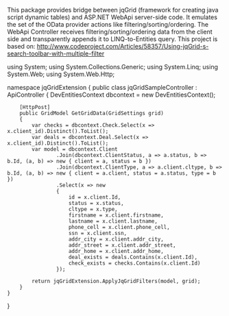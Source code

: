 This package provides bridge between jqGrid (framework for creating java script dynamic tables) and ASP.NET WebApi server-side code.
It emulates the set of the OData provider actions like filtering/sorting/ordering.
The WebApi Controller receives filtering/sorting/ordering data from the client side and transparently appends it to LINQ-to-Entities query.
This project is based on: http://www.codeproject.com/Articles/58357/Using-jqGrid-s-search-toolbar-with-multiple-filter


using System;
using System.Collections.Generic;
using System.Linq;
using System.Web;
using System.Web.Http;

namespace jqGridExtension
{
    public class jqGridSampleController : ApiController
    {
        DevEntitiesContext dbcontext = new DevEntitiesContext();

        [HttpPost]
        public GridModel GetGridData(GridSettings grid)
        {
            var checks = dbcontext.Check.Select(x => x.client_id).Distinct().ToList();
            var deals = dbcontext.Deal.Select(x => x.client_id).Distinct().ToList();
            var model = dbcontext.Client
                    .Join(dbcontext.ClientStatus, a => a.status, b => b.Id, (a, b) => new { client = a, status = b })
                    .Join(dbcontext.ClientType, a => a.client.cltype, b => b.Id, (a, b) => new { client = a.client, status = a.status, type = b })
                    .Select(x => new
                    {
                        id = x.client.Id,
                        status = x.status,
                        cltype = x.type,
                        firstname = x.client.firstname,
                        lastname = x.client.lastname,
                        phone_cell = x.client.phone_cell,
                        ssn = x.client.ssn,
                        addr_city = x.client.addr_city,
                        addr_street = x.client.addr_street,
                        addr_home = x.client.addr_home,
                        deal_exists = deals.Contains(x.client.Id),
                        check_exists = checks.Contains(x.client.Id)
                    });

            return jqGridExtension.ApplyJqGridFilters(model, grid);
        }
    }
}